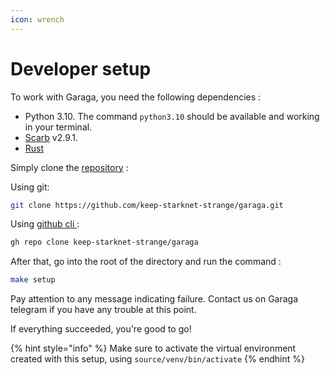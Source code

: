 ```yaml
---
icon: wrench
---
```


# Developer setup

To work with Garaga, you need the following dependencies :&#x20;

* Python 3.10.  The command `python3.10` should be available and working in your terminal.&#x20;
* [Scarb](https://docs.swmansion.com/scarb/download.html) v2.9.1.&#x20;
* [Rust](https://www.rust-lang.org/tools/install)

Simply clone the [repository](https://github.com/keep-starknet-strange/garaga) :

Using git:

```bash
git clone https://github.com/keep-starknet-strange/garaga.git
```

Using [github cli ](https://cli.github.com/) :

```bash
gh repo clone keep-starknet-strange/garaga
```

After that, go into the root of the directory and run the command :&#x20;

```bash
make setup
```

Pay attention to any message indicating failure. Contact us on Garaga telegram if you have any trouble at this point.&#x20;

If everything succeeded, you're good to go!

{% hint style="info" %}
Make sure to activate the virtual environment created with this setup, using `source/venv/bin/activate`&#x20;
{% endhint %}
